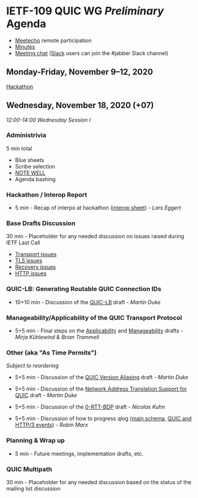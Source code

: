 # IETF-109 QUIC WG *Preliminary* Agenda

* [Meetecho](https://meetings.conf.meetecho.com/ietf109/?group=quic) remote participation
* [Minutes](https://codimd.ietf.org/notes-ietf-109-quic)
* [Meeting chat](xmpp:quic@jabber.ietf.org?join) ([Slack](https://quicdev.slack.com/) users can join the #jabber Slack channel)

## Monday-Friday, November 9–12, 2020

[Hackathon](https://trac.ietf.org/trac/ietf/meeting/wiki/109hackathon)


## Wednesday, November 18, 2020 (+07)


*12:00-14:00	Wednesday Session I*


### Administrivia

5 min total

* Blue sheets
* Scribe selection
* [NOTE WELL](https://www.ietf.org/about/note-well.html)
* Agenda bashing


### Hackathon / Interop Report

* 5 min - Recap of interpo at hackathon ([interop sheet](https://docs.google.com/spreadsheets/d/1D0tW89vOoaScs3IY9RGC0UesWGAwE6xyLk0l4JtvTVg/edit#gid=1991873121)) - *Lars Eggert*


### Base Drafts Discussion

30 min - Placeholder for any needed discussion on issues raised during IETF Last Call

* [Transport issues](https://github.com/quicwg/base-drafts/issues?utf8=✓&q=is%3Aissue%20is%3Aopen%20label%3A-transport%20label%3Adesign)
* [TLS issues](https://github.com/quicwg/base-drafts/issues?utf8=✓&q=is%3Aissue%20is%3Aopen%20label%3A-tls%20label%3Adesign)
* [Recovery issues](https://github.com/quicwg/base-drafts/issues?utf8=✓&q=is%3Aissue%20is%3Aopen%20label%3A-recovery%20label%3Adesign)
* [HTTP issues](https://github.com/quicwg/base-drafts/issues?utf8=✓&q=is%3Aissue+is%3Aopen+label%3A-http+label%3Adesign+)


### QUIC-LB: Generating Routable QUIC Connection IDs

* 10+10 min - Discussion of the [QUIC-LB](https://tools.ietf.org/html/draft-ietf-quic-load-balancers) draft - *Martin Duke*

### Manageability/Applicability of the QUIC Transport Protocol

* 5+5 min - Final steps on the [Applicability](https://tools.ietf.org/html/draft-ietf-quic-applicability) and [Manageability](https://tools.ietf.org/html/draft-ietf-quic-manageability) drafts - *Mirja Kühlewind & Brian Trammell*

### Other (aka "As Time Permits")

*Subject to reordering*

* 5+5 min - Discussion of the [QUIC Version Aliasing](https://tools.ietf.org/html/draft-duke-quic-version-aliasing) draft - *Martin Duke*

* 5+5 min - Discussion of the [Network Address Translation Support for QUIC](https://tools.ietf.org/html/draft-duke-quic-natsupp) draft - *Martin Duke* 

* 5+5 min - Discussion of the [0-RTT-BDP](https://tools.ietf.org/html/draft-kuhn-quic-0rtt-bdp) draft - *Nicolas Kuhn*

* 5+5 min - Discussion of how to progress qlog ([main schema](https://tools.ietf.org/html/draft-marx-qlog-main-schema), [QUIC and HTTP/3 events](https://tools.ietf.org/html/draft-marx-qlog-event-definitions-quic-h3)) - *Robin Marx*

### Planning & Wrap up

* 5 min - Future meetings, implementation drafts, etc.

### QUIC Multipath

30 min - Placeholder for any needed discussion based on the status of the mailing list discussion
